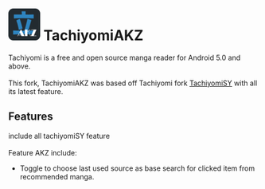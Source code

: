 
# ![app icon](./.github/readme-images/app-icon.png) TachiyomiAKZ
Tachiyomi is a free and open source manga reader for Android 5.0 and above. <br />
<br />
This fork, TachiyomiAKZ was based off Tachiyomi fork [TachiyomiSY](https://github.com/jobobby04/TachiyomiSY) with all its latest feature. 


## Features
include all tachiyomiSY feature <br />
<br />
Feature AKZ include:
* Toggle to choose last used source as base search for clicked item from recommended manga.




